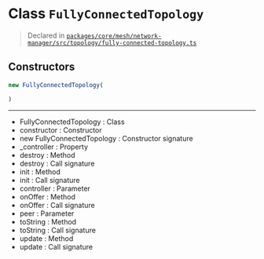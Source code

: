 # Class `FullyConnectedTopology`
> Declared in [`packages/core/mesh/network-manager/src/topology/fully-connected-topology.ts`](https://github.com/dxos/protocols/blob/main/packages/core/mesh/network-manager/src/topology/fully-connected-topology.ts#L11)

## Constructors
```ts
new FullyConnectedTopology(

)
```

---
- FullyConnectedTopology : Class
- constructor : Constructor
- new FullyConnectedTopology : Constructor signature
- _controller : Property
- destroy : Method
- destroy : Call signature
- init : Method
- init : Call signature
- controller : Parameter
- onOffer : Method
- onOffer : Call signature
- peer : Parameter
- toString : Method
- toString : Call signature
- update : Method
- update : Call signature
